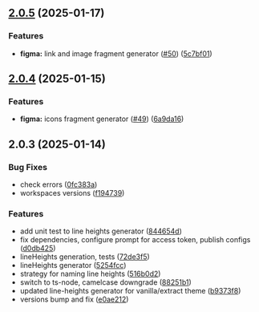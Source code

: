 

## [2.0.5](https://github.com/atls/figma/compare/@atls/figma-theme-line-heights-generator@2.0.4...@atls/figma-theme-line-heights-generator@2.0.5) (2025-01-17)


### Features


* **figma:** link and image fragment generator ([#50](https://github.com/atls/figma/issues/50)) ([5c7bf01](https://github.com/atls/figma/commit/5c7bf013046f44d038a763f9ee2d8ad263c2a69f))



## [2.0.4](https://github.com/atls/figma/compare/@atls/figma-theme-line-heights-generator@2.0.3...@atls/figma-theme-line-heights-generator@2.0.4) (2025-01-15)

### Features

- **figma:** icons fragment generator ([#49](https://github.com/atls/figma/issues/49)) ([6a9da16](https://github.com/atls/figma/commit/6a9da16b8312ff8a5ea2cb2d46f506f8927b0e3c))

## 2.0.3 (2025-01-14)

### Bug Fixes

- check errors ([0fc383a](https://github.com/atls/figma/commit/0fc383ad2de8e24a500bb41b88446a76e39521a8))
- workspaces versions ([f194739](https://github.com/atls/figma/commit/f1947396015b90ce5dbb913549f9ff6bb13059b8))

### Features

- add unit test to line heights generator ([844654d](https://github.com/atls/figma/commit/844654d4ddfe087f590a37387afdfd610deddfc3))
- fix dependencies, configure prompt for access token, publish configs ([d0db425](https://github.com/atls/figma/commit/d0db42522e5a90b1da9a81afd633ea1cd59002fa))
- lineHeights generation, tests ([72de3f5](https://github.com/atls/figma/commit/72de3f5099dc0e4a815de7654fd8a8a9a94e6433))
- lineHeights generator ([5254fcc](https://github.com/atls/figma/commit/5254fcc67413039a1a1e6228e809cd1e7e0e6f49))
- strategy for naming line heights ([516b0d2](https://github.com/atls/figma/commit/516b0d2abef8eaa3f47937102d7c696cbdda0836))
- switch to ts-node, camelcase downgrade ([88251b1](https://github.com/atls/figma/commit/88251b1656f9d21b72a54f797e17a3649d87b540))
- updated line-heights generator for vanilla/extract theme ([b9373f8](https://github.com/atls/figma/commit/b9373f8a2c9bf9ff5b4c691bb5d56a43d5355b98))
- versions bump and fix ([e0ae212](https://github.com/atls/figma/commit/e0ae2123cfe154812d7050e93e2fb150e1a3c331))

